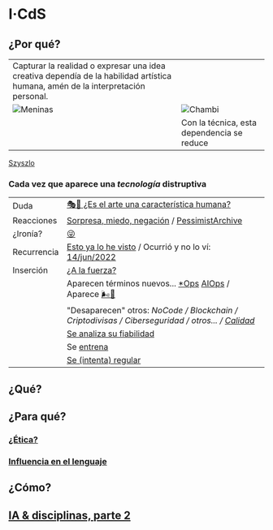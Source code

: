 # I·CdS

## ¿Por qué?

|||
|-|-|
|Capturar la realidad o expresar una idea creativa dependía de la habilidad artística humana, amén de la interpretación personal.||
|![Meninas](https://teoriadelarte.com/wp-content/uploads/2023/12/Las-Meninas-Velazquez.jpg)|![Chambi](https://www.tvperu.gob.pe/sites/default/files/web/2023/u-78/martin_chambi_ofrenda_a_la_tierra_lauramarca_1925_-_1935_ocongate_quispicanchi_cusco.jpg)|
||Con la técnica, esta dependencia se reduce|

<div>

[Szyszlo](https://youtu.be/-Rp5I5H4MAk?si=zue1RWIgpKntcWum&t=439)

</div>

### Cada vez que aparece una *tecnología* distruptiva

|||
|-|-|
|Duda|[🎭🎨 ¿Es el arte una característica humana?](https://twitter.com/Culture_Crit/status/1689685381283815435)|
Reacciones|[Sorpresa, miedo, negación](https://docs.google.com/presentation/d/1UscAlHfjGgg4pPzz_p0V1eX18R74DRlvTtMXsbLVtI0/edit?usp=sharing) / [PessimistArchive](https://pessimistsarchive.org/)
¿Ironía?|[😜](/documentos/imagenes/publicidadGPT.jpeg)
Recurrencia|[Esto ya lo he visto](olvidarPasado.md) / Ocurrió y no lo ví: [14/jun/2022](https://timesofindia.indiatimes.com/business/international-business/full-transcript-google-ai-bots-interview-that-convinced-engineer-it-was-sentient/articleshow/92178185.cms)
Inserción|[¿A la fuerza?](/documentos/imagenes/modelosUML/5mas5mas5.svg)
||Aparecen términos nuevos... [*Ops](xOps.md) [AIOps](aiops.md) / Aparece [🌬️💨](💨.md)
||"Desaparecen" otros: *NoCode / Blockchain / Criptodivisas / Ciberseguridad / otros...* */ [Calidad](calidadAI.md)*
||[Se analiza su fiabilidad](/documentos/casosDeUso/fiabilidad.md) 
||Se [entrena](/documentos/entrenamiento.md) 
|| [Se (intenta) regular](/documentos/etica@AI.md)

## ¿Qué?

## ¿Para qué?

### [¿Ética?](/documentos/casosDeUso/dilemaEtico.md)

### [Influencia en el lenguaje](/documentos/casosDeUso/influenciaLLMsLenguaje.md)

## ¿Cómo?

## [IA & disciplinas, parte 2](/documentos/matrizBidireccional.md)